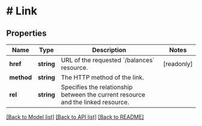 # # Link

## Properties

Name | Type | Description | Notes
------------ | ------------- | ------------- | -------------
**href** | **string** | URL of the requested &#x60;/balances&#x60; resource. | [readonly]
**method** | **string** | The HTTP method of the link. |
**rel** | **string** | Specifies the relationship between the current resource and the linked resource. |

[[Back to Model list]](../../README.md#models) [[Back to API list]](../../README.md#endpoints) [[Back to README]](../../README.md)
